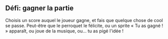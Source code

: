 ## Défi: gagner la partie

Choisis un score auquel le joueur gagne, et fais que quelque chose de cool se passe. Peut-être que le perroquet le félicite, ou un sprite « Tu as gagné ! » apparaît, ou joue de la musique, ou... tu as pigé l'idée !
